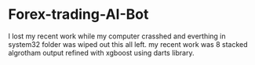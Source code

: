 # Forex-trading-AI-Bot

I lost my recent work while my computer crasshed and everthing in system32 folder was wiped out this all left. my recent work was 8 stacked algrotham output refined with xgboost using darts library.  
